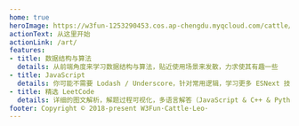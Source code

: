 ```yaml
---
home: true
heroImage: https://w3fun-1253290453.cos.ap-chengdu.myqcloud.com/cattle/meta/cattle-128.png
actionText: 从这里开始
actionLink: /art/
features:
- title: 数据结构与算法
  details: 从前端角度来学习数据结构与算法，贴近使用场景来发散，力求使其有趣一些
- title: JavaScript
  details: 你可能不需要 Lodash / Underscore，针对常用逻辑，学习更多 ESNext 技能
- title: 精选 LeetCode
  details: 详细的图文解析，解题过程可视化，多语言解答（JavaScript & C++ & Python）
footer: Copyright © 2018-present W3Fun·Cattle·Leo·
---
```


